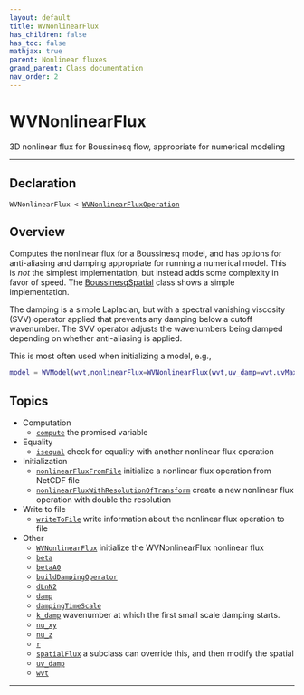 ```yaml
---
layout: default
title: WVNonlinearFlux
has_children: false
has_toc: false
mathjax: true
parent: Nonlinear fluxes
grand_parent: Class documentation
nav_order: 2
---
```


#  WVNonlinearFlux

3D nonlinear flux for Boussinesq flow, appropriate for numerical modeling


---

## Declaration

<div class="language-matlab highlighter-rouge"><div class="highlight"><pre class="highlight"><code>WVNonlinearFlux < <a href="/classes/wvnonlinearfluxoperation/" title="WVNonlinearFluxOperation">WVNonlinearFluxOperation</a></code></pre></div></div>

## Overview
 
  Computes the nonlinear flux for a Boussinesq model, and has options
  for anti-aliasing and damping appropriate for running a numerical
  model. This is *not* the simplest implementation, but instead adds
  some complexity in favor of speed. The [BoussinesqSpatial](/classes/boussinesqspatial/) class
  shows a simple implementation.
 
  The damping is a simple Laplacian, but with a spectral vanishing
  viscosity (SVV) operator applied that prevents any damping below a
  cutoff wavenumber. The SVV operator adjusts the wavenumbers being
  damped depending on whether anti-aliasing is applied.
 
  This is most often used when initializing a model, e.g.,
 
  ```matlab
  model = WVModel(wvt,nonlinearFlux=WVNonlinearFlux(wvt,uv_damp=wvt.uvMax));
  ```
 
    


## Topics
+ Computation
  + [`compute`](/classes/nonlinear-fluxes/wvnonlinearflux/compute.html) the promised variable
+ Equality
  + [`isequal`](/classes/nonlinear-fluxes/wvnonlinearflux/isequal.html) check for equality with another nonlinear flux operation
+ Initialization
  + [`nonlinearFluxFromFile`](/classes/nonlinear-fluxes/wvnonlinearflux/nonlinearfluxfromfile.html) initialize a nonlinear flux operation from NetCDF file
  + [`nonlinearFluxWithResolutionOfTransform`](/classes/nonlinear-fluxes/wvnonlinearflux/nonlinearfluxwithresolutionoftransform.html) create a new nonlinear flux operation with double the resolution
+ Write to file
  + [`writeToFile`](/classes/nonlinear-fluxes/wvnonlinearflux/writetofile.html) write information about the nonlinear flux operation to file
+ Other
  + [`WVNonlinearFlux`](/classes/nonlinear-fluxes/wvnonlinearflux/wvnonlinearflux.html) initialize the WVNonlinearFlux nonlinear flux
  + [`beta`](/classes/nonlinear-fluxes/wvnonlinearflux/beta.html) 
  + [`betaA0`](/classes/nonlinear-fluxes/wvnonlinearflux/betaa0.html) 
  + [`buildDampingOperator`](/classes/nonlinear-fluxes/wvnonlinearflux/builddampingoperator.html) 
  + [`dLnN2`](/classes/nonlinear-fluxes/wvnonlinearflux/dlnn2.html) 
  + [`damp`](/classes/nonlinear-fluxes/wvnonlinearflux/damp.html) 
  + [`dampingTimeScale`](/classes/nonlinear-fluxes/wvnonlinearflux/dampingtimescale.html) 
  + [`k_damp`](/classes/nonlinear-fluxes/wvnonlinearflux/k_damp.html) wavenumber at which the first small scale damping starts.
  + [`nu_xy`](/classes/nonlinear-fluxes/wvnonlinearflux/nu_xy.html) 
  + [`nu_z`](/classes/nonlinear-fluxes/wvnonlinearflux/nu_z.html) 
  + [`r`](/classes/nonlinear-fluxes/wvnonlinearflux/r.html) 
  + [`spatialFlux`](/classes/nonlinear-fluxes/wvnonlinearflux/spatialflux.html) a subclass can override this, and then modify the spatial
  + [`uv_damp`](/classes/nonlinear-fluxes/wvnonlinearflux/uv_damp.html) 
  + [`wvt`](/classes/nonlinear-fluxes/wvnonlinearflux/wvt.html) 


---